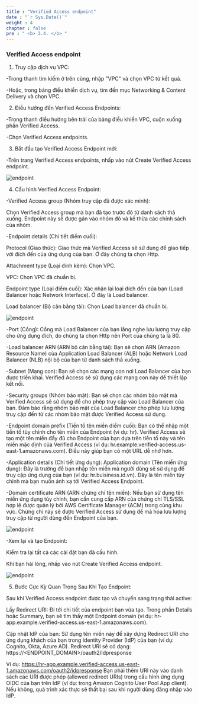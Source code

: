 ```yaml
---
title : "Verified Access endpoint"
date : "`r Sys.Date()`"
weight : 4
chapter : false
pre : " <b> 3.4. </b> "
---
```

### Verified Access endpoint
1. Truy cập dịch vụ VPC:

-Trong thanh tìm kiếm ở trên cùng, nhập "VPC" và chọn VPC từ kết quả.

-Hoặc, trong bảng điều khiển dịch vụ, tìm đến mục Networking & Content Delivery và chọn VPC.

2. Điều hướng đến Verified Access Endpoints:

-Trong thanh điều hướng bên trái của bảng điều khiển VPC, cuộn xuống phần Verified Access.

-Chọn Verified Access endpoints.

3. Bắt đầu tạo Verified Access Endpoint mới:

-Trên trang Verified Access endpoints, nhấp vào nút Create Verified Access endpoint.

![endpoint](/images/images/9/endpoint1.png?featherlight=false&width=90pc)

4. Cấu hình Verified Access Endpoint:

-Verified Access group (Nhóm truy cập đã được xác minh):

Chọn Verified Access group mà bạn đã tạo trước đó từ danh sách thả xuống. Endpoint này sẽ được gán vào nhóm đó và kế thừa các chính sách của nhóm.

-Endpoint details (Chi tiết điểm cuối):

Protocol (Giao thức): Giao thức mà Verified Access sẽ sử dụng để giao tiếp với đích đến của ứng dụng của bạn. Ở đây chúng ta chọn Http.

Attachment type (Loại đính kèm): Chọn VPC.

VPC: Chọn VPC đã chuẩn bị.

Endpoint type (Loại điểm cuối): Xác nhận lại loại đích đến của bạn (Load Balancer hoặc Network Interface). Ở đây là Load balancer.

Load balancer (Bộ cân bằng tải): Chọn Load balancer đã chuẩn bị.

![endpoint](/images/images/9/endpoint2.png?featherlight=false&width=90pc)

-Port (Cổng): Cổng mà Load Balancer của bạn lắng nghe lưu lượng truy cập cho ứng dụng đích, do chúng ta chọn Http nên Port của chúng ta là 80.

-Load balancer ARN (ARN bộ cân bằng tải): Bạn sẽ chọn ARN (Amazon Resource Name) của Application Load Balancer (ALB) hoặc Network Load Balancer (NLB) nội bộ của bạn từ danh sách thả xuống.

-Subnet (Mạng con): Bạn sẽ chọn các mạng con nơi Load Balancer của bạn được triển khai. Verified Access sẽ sử dụng các mạng con này để thiết lập kết nối. 

-Security groups (Nhóm bảo mật): Bạn sẽ chọn các nhóm bảo mật mà Verified Access sẽ sử dụng để cho phép truy cập vào Load Balancer của bạn. Đảm bảo rằng nhóm bảo mật của Load Balancer cho phép lưu lượng truy cập đến từ các nhóm bảo mật được Verified Access sử dụng. 

-Endpoint domain prefix (Tiền tố tên miền điểm cuối): Bạn có thể nhập một tiền tố tùy chỉnh cho tên miền của Endpoint (ví dụ: hr). Verified Access sẽ tạo một tên miền đầy đủ cho Endpoint của bạn dựa trên tiền tố này và tên miền mặc định của Verified Access (ví dụ: hr.example.verified-access.us-east-1.amazonaws.com). Điều này giúp bạn có một URL dễ nhớ hơn.

-Application details (Chi tiết ứng dụng): Application domain (Tên miền ứng dụng): Đây là trường để bạn nhập tên miền mà người dùng sẽ sử dụng để truy cập ứng dụng của bạn (ví dụ: hr.buisiness.id.vn). Đây là tên miền tùy chỉnh mà bạn muốn ánh xạ tới Verified Access Endpoint.

-Domain certificate ARN (ARN chứng chỉ tên miền): Nếu bạn sử dụng tên miền ứng dụng tùy chỉnh, bạn cần cung cấp ARN của chứng chỉ TLS/SSL hợp lệ được quản lý bởi AWS Certificate Manager (ACM) trong cùng khu vực. Chứng chỉ này sẽ được Verified Access sử dụng để mã hóa lưu lượng truy cập từ người dùng đến Endpoint của bạn.

![endpoint](/images/images/9/endpoint3.png?featherlight=false&width=90pc)

-Xem lại và tạo Endpoint:

Kiểm tra lại tất cả các cài đặt bạn đã cấu hình.

Khi bạn hài lòng, nhấp vào nút Create Verified Access endpoint.

![endpoint](/images/images/9/endpoint4.png?featherlight=false&width=90pc)

5. Bước Cực Kỳ Quan Trọng Sau Khi Tạo Endpoint: 

Sau khi Verified Access endpoint được tạo và chuyển sang trạng thái active:

Lấy Redirect URI: Đi tới chi tiết của endpoint bạn vừa tạo. Trong phần Details hoặc Summary, bạn sẽ tìm thấy một Endpoint domain (ví dụ: hr-app.example.verified-access.us-east-1.amazonaws.com).

Cập nhật IdP của bạn: Sử dụng tên miền này để xây dựng Redirect URI cho ứng dụng khách của bạn trong Identity Provider (IdP) của bạn (ví dụ: Cognito, Okta, Azure AD). Redirect URI sẽ có dạng:
https://<ENDPOINT_DOMAIN>/oauth2/idpresponse

Ví dụ: https://hr-app.example.verified-access.us-east-1.amazonaws.com/oauth2/idpresponse
Bạn phải thêm URI này vào danh sách các URI được phép (allowed redirect URIs) trong cấu hình ứng dụng OIDC của bạn trên IdP (ví dụ: trong Amazon Cognito User Pool App client). Nếu không, quá trình xác thực sẽ thất bại sau khi người dùng đăng nhập vào IdP.
